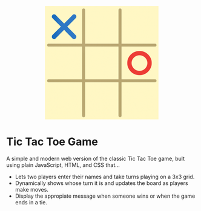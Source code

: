 <p align="center">
  <img src="./img/Tic-Tac-Toe-Board.png" alt="Tic Tac Toe Board" width="300"/>
</p>

# Tic Tac Toe Game

A simple and modern web version of the classic Tic Tac Toe game, bult using plain JavaScript, HTML, and CSS that...

- Lets two players enter their names and take turns playing on a 3x3 grid.
- Dynamically shows whose turn it is and updates the board as players make moves.
- Display the appropiate message when someone wins or when the game ends in a tie.
